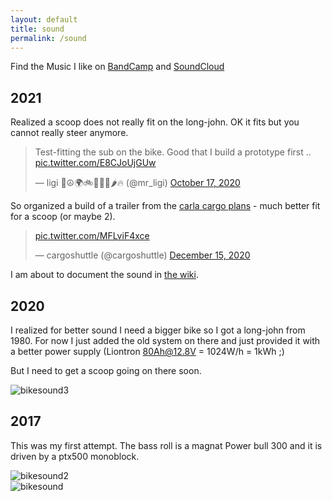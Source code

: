 ```yaml
---
layout: default
title: sound
permalink: /sound
---
```


Find the Music I like on [BandCamp](https://bandcamp.com/ligi_) and [SoundCloud](https://soundcloud.com/mr-ligi/likes)

## 2021

Realized a scoop does not really fit on the long-john. OK it fits but you cannot really steer anymore.

<blockquote class="twitter-tweet"><p lang="en" dir="ltr">Test-fitting the sub on the bike. Good that I build a prototype first .. <a href="https://t.co/E8CJoUjGUw">pic.twitter.com/E8CJoUjGUw</a></p>&mdash; ligi 🖖☮️🌍🚲🌳🍵🎶🌶🔥 (@mr_ligi) <a href="https://twitter.com/mr_ligi/status/1317466559082844162?ref_src=twsrc%5Etfw">October 17, 2020</a></blockquote> <script async src="https://platform.twitter.com/widgets.js" charset="utf-8"></script>

So organized a build of a trailer from the [carla cargo plans](https://werkstatt-lastenrad.de/index.php?title=Bauanleitung_Carla_Cargo_Crowd#Lizenz) - much better fit for a scoop (or maybe 2).

<blockquote class="twitter-tweet"><p lang="und" dir="ltr"><a href="https://t.co/MFLviF4xce">pic.twitter.com/MFLviF4xce</a></p>&mdash; cargoshuttle (@cargoshuttle) <a href="https://twitter.com/cargoshuttle/status/1338940909820538889?ref_src=twsrc%5Etfw">December 15, 2020</a></blockquote> <script async src="https://platform.twitter.com/widgets.js" charset="utf-8"></script>

I am about to document the sound in [the wiki](https://github.com/ligi/ligi.github.com/wiki/sound).

## 2020

I realized for better sound I need a bigger bike so I got a long-john from 1980. For now I just added the old system on there and just provided it with a better power supply (Liontron 80Ah@12.8V = 1024W/h = 1kWh ;)

But I need to get a scoop going on there soon.

<img src="assets/img/bikesound3.jpg" alt="bikesound3"/><br/>

## 2017

This was my first attempt. The bass roll is a magnat Power bull 300 and it is driven by a ptx500 monoblock.

<img src="assets/img/bikesound2.jpg" alt="bikesound2"/><br/>
<img src="assets/img/bikesound.jpg" alt="bikesound"/>


